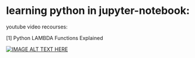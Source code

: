 # learning python in jupyter-notebook:
youtube video recourses:<n>

[1] Python LAMBDA Functions Explained<n>

[![IMAGE ALT TEXT HERE](https://img.youtube.com/vi/Ob9rY6PQMfI/0.jpg)](https://www.youtube.com/watch?v=Ob9rY6PQMfI)<n>

